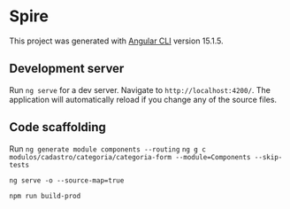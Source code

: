 # Spire

This project was generated with [Angular CLI](https://github.com/angular/angular-cli) version 15.1.5.

## Development server

Run `ng serve` for a dev server. Navigate to `http://localhost:4200/`. The application will automatically reload if you change any of the source files.

## Code scaffolding

Run 
`ng generate module components --routing`
`ng g c modulos/cadastro/categoria/categoria-form --module=Components --skip-tests`

`ng serve -o --source-map=true`

`npm run build-prod`
